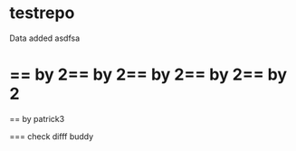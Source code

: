 testrepo
========


Data added asdfsa

== by 2== by 2== by 2== by 2== by 2
=======

== by patrick3

=== check difff buddy

